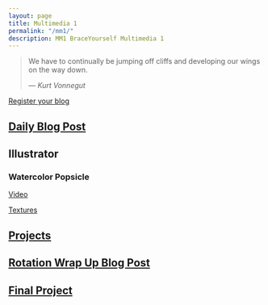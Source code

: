 ```yaml
---
layout: page
title: Multimedia 1
permalink: "/mm1/"
description: MM1 BraceYourself Multimedia 1
---
```


> We have to continually be jumping off cliffs and developing our wings on the way down.
>
> &mdash; <cite>Kurt Vonnegut</cite>

[Register your blog](http://goo.gl/forms/VvWYAZiFnB)

## [Daily Blog Post](/mm1/daily-blog-post)

<!--## Premiere-->

<!-- [Faster, Fresher, More Exciting on Skillshare](http://skl.sh/2lkda9K) -->

<!--#### Free Resources

* [Videoblocks](https://www.videoblocks.com/authorize)
* [Audioblocks](https://www.audioblocks.com/authorize)
* [Youtube Music Library](http://www.youtube.com/audiolibrary/music)-->

## Illustrator

<!-- Download the [course overview](https://drive.google.com/a/dcsdk12.org/file/d/0B2E_0TgQPuOYbkEzTFVheVA2Mjg/view?usp=sharing) and the [course project folder](https://drive.google.com/a/dcsdk12.org/file/d/0B2E_0TgQPuOYenBpek90UTZueWc/view?usp=sharing).-->

### Watercolor Popsicle
[Video](https://www.youtube.com/watch?v=M7LHzwuEX-0)

[Textures](http://bit.ly/et-free-watercolor-textures)


<!--## Photoshop
  
Sign up for [this free Udemy Photoshop Class](http://www.udemy.com/learn-adobe-photoshop-from-scratch). Pick one of these **2 paths**:

<div class="section" markdown="1">
  
<div class="section-title">I'm a Photoshop Newb</div>
<div class="section" markdown="1">
* Start on **Section 2: Lecture 4 -> Layers, Blending**
* Many videos have a **blue download link** for the files you will need
* Work through each lesson, practicing the skills along with the video
</div>
<hr>
<div class="section-title">I Already Know a Little Photoshop</div>
<div class="section" markdown="1">
* Start on **Section 4: Lecture 17 -> Work Flow - Advance**
* Many videos have a **blue download link** for the files you will need
* Choose further lessons based on your skill level and interest. Don't be afraid of going back to some of the earlier sections to refine/relearn some of the basic skills.
* Practice along with the videos
</div>

</div>-->

## [Projects](/mm1/projects)

## [Rotation Wrap Up Blog Post](/mm1/rotation-blog-post)

## [Final Project](/mm1/final)
